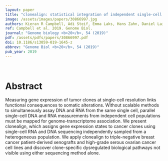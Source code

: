 ```yaml
---
layout: paper
title: "clonealign: statistical integration of independent single-cell RNA and DNA sequencing data from human cancers."
image: /assets/images/papers/30866997.jpg
authors: Kieran R Campbell, Adi Steif, Emma Laks, Hans Zahn, Daniel Lai, Andrew McPherson, Hossein Farahani, Farhia Kabeer, Ciara O'Flanagan, Justina Biele, Jazmine Brimhall, Beixi Wang, Pascale Walters,  , Alexandre Bouchard-Côté, Samuel Aparicio, Sohrab P Shah
ref: Campbell et al. 2019. Genome Biol.
journal: "Genome biology <b>20</b>, 54 (2019)"
pdf: /assets/pdfs/papers/30866997.pdf
doi: 10.1186/s13059-019-1645-z
abbrev: "Genome Biol <b>20</b>, 54 (2019)"
pub_year: 2019
---
```


<br />
<div data-badge-popover="right" data-badge-type="donut" data-pmid="30866997" data-hide-no-mentions="true" class="altmetric-embed"></div>

# Abstract

Measuring gene expression of tumor clones at single-cell resolution links functional consequences to somatic alterations. Without scalable methods to simultaneously assay DNA and RNA from the same single cell, parallel single-cell DNA and RNA measurements from independent cell populations must be mapped for genome-transcriptome association. We present clonealign, which assigns gene expression states to cancer clones using single-cell RNA and DNA sequencing independently sampled from a heterogeneous population. We apply clonealign to triple-negative breast cancer patient-derived xenografts and high-grade serous ovarian cancer cell lines and discover clone-specific dysregulated biological pathways not visible using either sequencing method alone.

